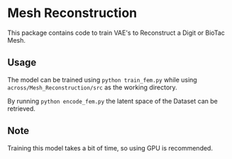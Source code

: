 # Mesh Reconstruction

This package contains code to train VAE's to Reconstruct a Digit or BioTac Mesh.

## Usage 

The model can be trained using `python train_fem.py` while using `across/Mesh_Reconstruction/src` as the working directory.

By running `python encode_fem.py` the latent space of the Dataset can be retrieved.

## Note
Training this model takes a bit of time, so using GPU is recommended.